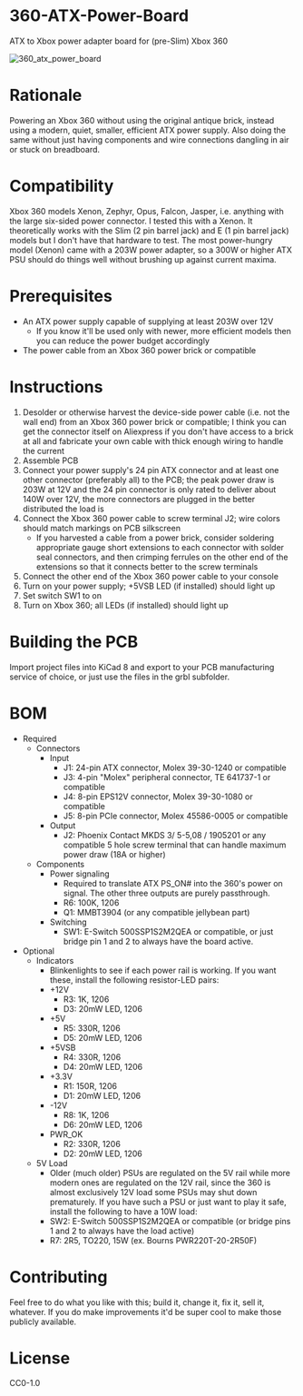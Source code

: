# 360-ATX-Power-Board
ATX to Xbox power adapter board for (pre-Slim) Xbox 360

![360_atx_power_board](https://github.com/user-attachments/assets/663e8637-58c1-4229-a87a-30c058479aa1)

# Rationale
Powering an Xbox 360 without using the original antique brick, instead using a modern, quiet, smaller, efficient ATX power supply. Also doing the same without just having components and wire connections dangling in air or stuck on breadboard.

# Compatibility
Xbox 360 models Xenon, Zephyr, Opus, Falcon, Jasper, i.e. anything with the large six-sided power connector. I tested this with a Xenon. It theoretically works with the Slim (2 pin barrel jack) and E (1 pin barrel jack) models but I don't have that hardware to test. The most power-hungry model (Xenon) came with a 203W power adapter, so a 300W or higher ATX PSU should do things well without brushing up against current maxima.

# Prerequisites
- An ATX power supply capable of supplying at least 203W over 12V
  - If you know it'll be used only with newer, more efficient models then you can reduce the power budget accordingly
- The power cable from an Xbox 360 power brick or compatible

# Instructions
1. Desolder or otherwise harvest the device-side power cable (i.e. not the wall end) from an Xbox 360 power brick or compatible; I think you can get the connector itself on Aliexpress if you don't have access to a brick at all and fabricate your own cable with thick enough wiring to handle the current
2. Assemble PCB
3. Connect your power supply's 24 pin ATX connector and at least one other connector (preferably all) to the PCB; the peak power draw is 203W at 12V and the 24 pin connector is only rated to deliver about 140W over 12V, the more connectors are plugged in the better distributed the load is
4. Connect the Xbox 360 power cable to screw terminal J2; wire colors should match markings on PCB silkscreen
   -   If you harvested a cable from a power brick, consider soldering appropriate gauge short extensions to each connector with solder seal connectors, and then crimping ferrules on the other end of the extensions so that it connects better to the screw terminals
5. Connect the other end of the Xbox 360 power cable to your console
6. Turn on your power supply; +5VSB LED (if installed) should light up
7. Set switch SW1 to on
8. Turn on Xbox 360; all LEDs (if installed) should light up

# Building the PCB
Import project files into KiCad 8 and export to your PCB manufacturing service of choice, or just use the files in the grbl subfolder.

# BOM
- Required
  - Connectors
    - Input
      - J1: 24-pin ATX connector, Molex 39-30-1240 or compatible
      - J3: 4-pin "Molex" peripheral connector, TE 641737-1 or compatible
      - J4: 8-pin EPS12V connector, Molex 39-30-1080 or compatible
      - J5: 8-pin PCIe connector, Molex 45586-0005 or compatible  
    - Output
      - J2: Phoenix Contact MKDS 3/ 5-5,08 / 1905201 or any compatible 5 hole screw terminal that can handle maximum power draw (18A or higher)
  - Components
    - Power signaling
      - Required to translate ATX PS_ON# into the 360's power on signal. The other three outputs are purely passthrough.
      - R6: 100K, 1206
      - Q1: MMBT3904 (or any compatible jellybean part)
    - Switching
      - SW1: E-Switch 500SSP1S2M2QEA or compatible, or just bridge pin 1 and 2 to always have the board active.
- Optional
  - Indicators
    - Blinkenlights to see if each power rail is working. If you want these, install the following resistor-LED pairs:
    - +12V
      - R3: 1K, 1206
      - D3: 20mW LED, 1206  
    - +5V
      - R5: 330R, 1206
      - D5: 20mW LED, 1206  
    - +5VSB
      - R4: 330R, 1206
      - D4: 20mW LED, 1206
    - +3.3V
      - R1: 150R, 1206
      - D1: 20mW LED, 1206
    - -12V
      - R8: 1K, 1206
      - D6: 20mW LED, 1206  
    - PWR_OK
      - R2: 330R, 1206
      - D2: 20mW LED, 1206
  - 5V Load
    - Older (much older) PSUs are regulated on the 5V rail while more modern ones are regulated on the 12V rail, since the 360 is almost exclusively 12V load some PSUs may shut down prematurely. If you have such a PSU or just want to play it safe, install the following to have a 10W load:
    - SW2: E-Switch 500SSP1S2M2QEA or compatible (or bridge pins 1 and 2 to always have the load active)
    - R7: 2R5, TO220, 15W (ex. Bourns PWR220T-20-2R50F)

# Contributing
Feel free to do what you like with this; build it, change it, fix it, sell it, whatever. If you do make improvements it'd be super cool to make those publicly available.

# License
CC0-1.0
